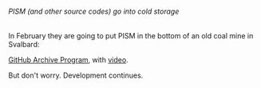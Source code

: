 ###### PISM (and other source codes) go into cold storage

In February they are going to put PISM in the bottom of an old coal mine
in Svalbard:

[GitHub Archive Program](https://archiveprogram.github.com/),
with [video](https://www.youtube.com/watch?v=fzI9FNjXQ0o).

But don't worry. Development continues.
